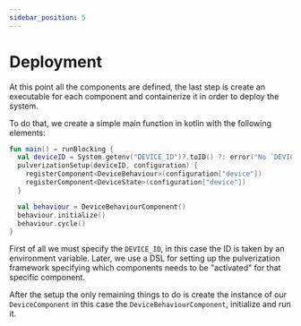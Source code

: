 ```yaml
---
sidebar_position: 5
---
```


# Deployment

At this point all the components are defined, the last step is create an executable for each component and containerize
it in order to deploy the system.

To do that, we create a simple main function in kotlin with the following elements:

```kotlin
fun main() = runBlocking {
  val deviceID = System.getenv("DEVICE_ID")?.toID() ?: error("No `DEVICE_ID` variable found")
  pulverizationSetup(deviceID, configuration) {
    registerComponent<DeviceBehaviour>(configuration["device"])
    registerComponent<DeviceState>(configuration["device"])
  }

  val behaviour = DeviceBehaviourComponent()
  behaviour.initialize()
  behaviour.cycle()
}
```

First of all we must specify the `DEVICE_ID`, in this case the ID is taken by an environment variable.
Later, we use a DSL for setting up the pulverization framework specifying which components needs to be "activated" for
that specific component.

After the setup the only remaining things to do is create the instance of our `DeviceComponent` in this case
the `DeviceBehaviourComponent`, initialize and run it.
